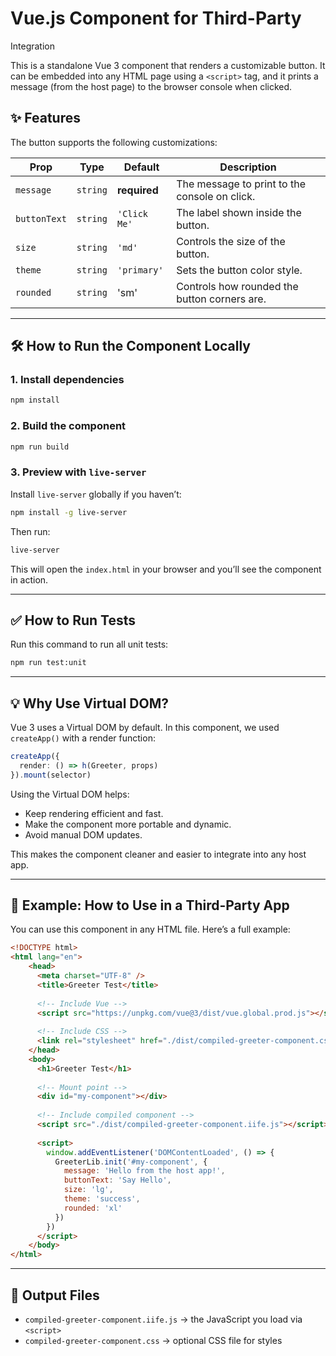 # Vue.js Component for Third-Party
Integration

This is a standalone Vue 3 component that renders a customizable button. It can be embedded into any HTML page using a `<script>` tag, and it prints a message (from the host page) to the browser console when clicked.

## ✨ Features

The button supports the following customizations:

| Prop        | Type      | Default       | Description                                     |
|-------------|-----------|---------------|-------------------------------------------------|
| `message`   | `string`  | **required**  | The message to print to the console on click.   |
| `buttonText`| `string`  | `'Click Me'`  | The label shown inside the button.              |
| `size`      | `string`  | `'md'`        | Controls the size of the button.                |
| `theme`     | `string`  | `'primary'`   | Sets the button color style.                    |
| `rounded`   | `string`  | 'sm'	        | Controls how rounded the button corners are.    |

---

## 🛠 How to Run the Component Locally

### 1. Install dependencies

```bash
npm install
```

### 2. Build the component

```bash
npm run build
```

### 3. Preview with `live-server`

Install `live-server` globally if you haven’t:

```bash
npm install -g live-server
```

Then run:

```bash
live-server
```

This will open the `index.html` in your browser and you’ll see the component in action.

---

## ✅ How to Run Tests

Run this command to run all unit tests:

```bash
npm run test:unit
```

---

## 💡 Why Use Virtual DOM?

Vue 3 uses a Virtual DOM by default. In this component, we used `createApp()` with a render function:

```ts
createApp({
  render: () => h(Greeter, props)
}).mount(selector)
```

Using the Virtual DOM helps:

- Keep rendering efficient and fast.
- Make the component more portable and dynamic.
- Avoid manual DOM updates.

This makes the component cleaner and easier to integrate into any host app.

---

## 🔌 Example: How to Use in a Third-Party App

You can use this component in any HTML file. Here’s a full example:

```html
<!DOCTYPE html>
<html lang="en">
    <head>
      <meta charset="UTF-8" />
      <title>Greeter Test</title>
    
      <!-- Include Vue -->
      <script src="https://unpkg.com/vue@3/dist/vue.global.prod.js"></script>
    
      <!-- Include CSS -->
      <link rel="stylesheet" href="./dist/compiled-greeter-component.css" />
    </head>
    <body>
      <h1>Greeter Test</h1>
    
      <!-- Mount point -->
      <div id="my-component"></div>
    
      <!-- Include compiled component -->
      <script src="./dist/compiled-greeter-component.iife.js"></script>
    
      <script>
        window.addEventListener('DOMContentLoaded', () => {
          GreeterLib.init('#my-component', {
            message: 'Hello from the host app!',
            buttonText: 'Say Hello',
            size: 'lg',
            theme: 'success',
            rounded: 'xl'
          })
        })
      </script>
    </body> 
</html>
```

---

## 📁 Output Files

- `compiled-greeter-component.iife.js` → the JavaScript you load via `<script>`
- `compiled-greeter-component.css` → optional CSS file for styles